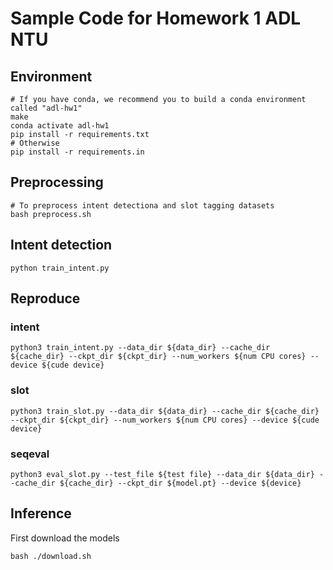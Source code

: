 # Sample Code for Homework 1 ADL NTU

## Environment
```shell
# If you have conda, we recommend you to build a conda environment called "adl-hw1"
make
conda activate adl-hw1
pip install -r requirements.txt
# Otherwise
pip install -r requirements.in
```

## Preprocessing
```shell
# To preprocess intent detectiona and slot tagging datasets
bash preprocess.sh
```

## Intent detection
```shell
python train_intent.py
```
## Reproduce
### intent
```shell
python3 train_intent.py --data_dir ${data_dir} --cache_dir ${cache_dir} --ckpt_dir ${ckpt_dir} --num_workers ${num CPU cores} --device ${cude device}
```

### slot
```shell
python3 train_slot.py --data_dir ${data_dir} --cache_dir ${cache_dir} --ckpt_dir ${ckpt_dir} --num_workers ${num CPU cores} --device ${cude device}
```

### seqeval
```shell
python3 eval_slot.py --test_file ${test file} --data_dir ${data_dir} --cache_dir ${cache_dir} --ckpt_dir ${model.pt} --device ${device}
```

## Inference
First download the models
```shell
bash ./download.sh
```